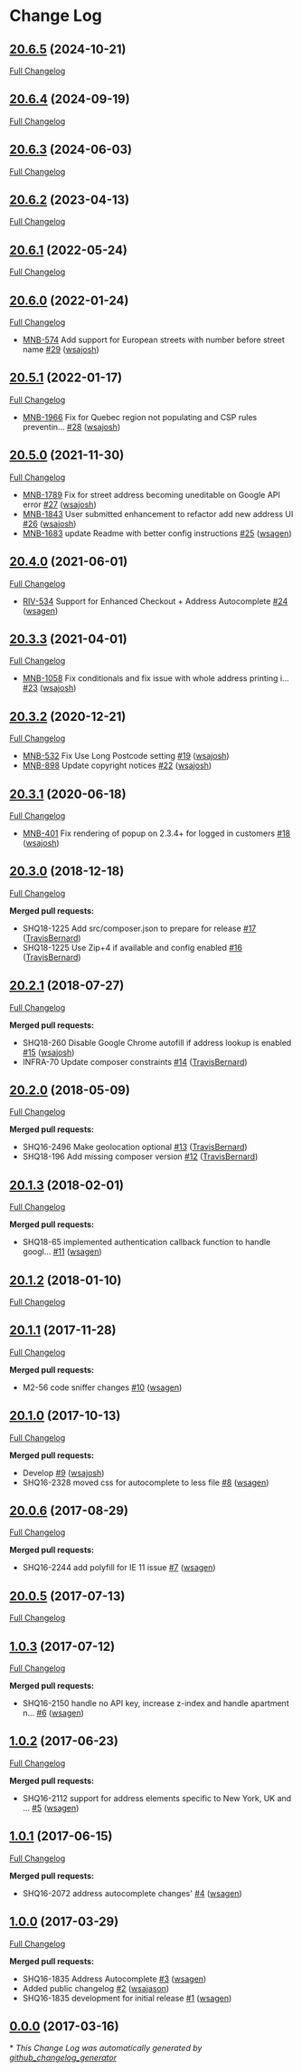 # Change Log

## [20.6.5](https://gitlab.com/shipperhq/platform/m2/module-address-autocomplete/tree/20.6.5) (2024-10-21)
[Full Changelog](https://gitlab.com/shipperhq/platform/m2/module-address-autocomplete/-/compare/20.6.4...develop)
## [20.6.4](https://gitlab.com/shipperhq/platform/m2/module-address-autocomplete/tree/20.6.4) (2024-09-19)
[Full Changelog](https://gitlab.com/shipperhq/platform/m2/module-address-autocomplete/-/compare/20.6.3...develop)
## [20.6.3](https://gitlab.com/shipperhq/platform/m2/module-address-autocomplete/tree/20.6.3) (2024-06-03)
[Full Changelog](https://gitlab.com/shipperhq/platform/m2/module-address-autocomplete/-/compare/20.6.2...develop)
## [20.6.2](https://gitlab.com/shipperhq/platform/m2/module-address-autocomplete/tree/20.6.2) (2023-04-13)
[Full Changelog](https://gitlab.com/shipperhq/platform/m2/module-address-autocomplete/-/compare/20.6.1...develop)
## [20.6.1](https://gitlab.com/shipperhq/platform/m2/module-address-autocomplete/tree/20.6.1) (2022-05-24)
[Full Changelog](https://gitlab.com/shipperhq/platform/m2/module-address-autocomplete/-/compare/20.6.0...develop)
## [20.6.0](https://github.com/webshopapps/module-address-autocomplete/tree/20.6.0) (2022-01-24)
[Full Changelog](https://github.com/webshopapps/module-address-autocomplete/compare/20.5.1...HEAD)
 - [MNB-574](https://webshopapps.atlassian.net/browse/MNB-574) Add support for European streets with number before street name [\#29](https://github.com/webshopapps/module-address-autocomplete/pull/29) ([wsajosh](https://github.com/wsajosh))

## [20.5.1](https://github.com/webshopapps/module-address-autocomplete/tree/20.5.1) (2022-01-17)
[Full Changelog](https://github.com/webshopapps/module-address-autocomplete/compare/20.5.0...HEAD)
 - [MNB-1966](https://webshopapps.atlassian.net/browse/MNB-1966) Fix for Quebec region not populating and CSP rules preventin… [\#28](https://github.com/webshopapps/module-address-autocomplete/pull/28) ([wsajosh](https://github.com/wsajosh))

## [20.5.0](https://github.com/webshopapps/module-address-autocomplete/tree/20.5.0) (2021-11-30)
[Full Changelog](https://github.com/webshopapps/module-address-autocomplete/compare/20.4.0...HEAD)
 - [MNB-1789](https://webshopapps.atlassian.net/browse/MNB-1789) Fix for street address becoming uneditable on Google API error [\#27](https://github.com/webshopapps/module-address-autocomplete/pull/27) ([wsajosh](https://github.com/wsajosh))
 - [MNB-1843](https://webshopapps.atlassian.net/browse/MNB-1843) User submitted enhancement to refactor add new address UI [\#26](https://github.com/webshopapps/module-address-autocomplete/pull/26) ([wsajosh](https://github.com/wsajosh))
 - [MNB-1683](https://webshopapps.atlassian.net/browse/MNB-1683) update Readme with better config instructions [\#25](https://github.com/webshopapps/module-address-autocomplete/pull/25) ([wsagen](https://github.com/wsagen))

## [20.4.0](https://github.com/webshopapps/module-address-autocomplete/tree/20.4.0) (2021-06-01)
[Full Changelog](https://github.com/webshopapps/module-address-autocomplete/compare/20.3.3...HEAD)
 - [RIV-534](https://webshopapps.atlassian.net/browse/RIV-534) Support for Enhanced Checkout + Address Autocomplete [\#24](https://github.com/webshopapps/module-address-autocomplete/pull/24) ([wsagen](https://github.com/wsagen))

## [20.3.3](https://github.com/webshopapps/module-address-autocomplete/tree/20.3.3) (2021-04-01)
[Full Changelog](https://github.com/webshopapps/module-address-autocomplete/compare/20.3.2...HEAD)
 - [MNB-1058](https://webshopapps.atlassian.net/browse/MNB-1058) Fix conditionals and fix issue with whole address printing i… [\#23](https://github.com/webshopapps/module-address-autocomplete/pull/23) ([wsajosh](https://github.com/wsajosh))

## [20.3.2](https://github.com/webshopapps/module-address-autocomplete/tree/20.3.2) (2020-12-21)
[Full Changelog](https://github.com/webshopapps/module-address-autocomplete/compare/20.3.1...HEAD)
 - [MNB-532](https://webshopapps.atlassian.net/browse/MNB-532) Fix Use Long Postcode setting [\#19](https://github.com/webshopapps/module-address-autocomplete/pull/19) ([wsajosh](https://github.com/wsajosh))
 - [MNB-898](https://webshopapps.atlassian.net/browse/MNB-898) Update copyright notices [\#22](https://github.com/webshopapps/module-address-autocomplete/pull/22) ([wsajosh](https://github.com/wsajosh))

## [20.3.1](https://github.com/webshopapps/module-address-autocomplete/tree/20.3.1) (2020-06-18)
[Full Changelog](https://github.com/webshopapps/module-address-autocomplete/compare/20.3.0...HEAD)
 - [MNB-401](https://webshopapps.atlassian.net/browse/MNB-401) Fix rendering of popup on 2.3.4+ for logged in customers [\#18](https://github.com/webshopapps/module-address-autocomplete/pull/18) ([wsajosh](https://github.com/wsajosh))

## [20.3.0](https://github.com/webshopapps/module-address-autocomplete/tree/20.3.0) (2018-12-18)
[Full Changelog](https://github.com/webshopapps/module-address-autocomplete/compare/20.2.1...20.3.0)

**Merged pull requests:**

- SHQ18-1225 Add src/composer.json to prepare for release [\#17](https://github.com/webshopapps/module-address-autocomplete/pull/17) ([TravisBernard](https://github.com/TravisBernard))
- SHQ18-1225 Use Zip+4 if available and config enabled [\#16](https://github.com/webshopapps/module-address-autocomplete/pull/16) ([TravisBernard](https://github.com/TravisBernard))

## [20.2.1](https://github.com/webshopapps/module-address-autocomplete/tree/20.2.1) (2018-07-27)
[Full Changelog](https://github.com/webshopapps/module-address-autocomplete/compare/20.2.0...20.2.1)

**Merged pull requests:**

- SHQ18-260 Disable Google Chrome autofill if address lookup is enabled [\#15](https://github.com/webshopapps/module-address-autocomplete/pull/15) ([wsajosh](https://github.com/wsajosh))
- INFRA-70 Update composer constraints [\#14](https://github.com/webshopapps/module-address-autocomplete/pull/14) ([TravisBernard](https://github.com/TravisBernard))

## [20.2.0](https://github.com/webshopapps/module-address-autocomplete/tree/20.2.0) (2018-05-09)
[Full Changelog](https://github.com/webshopapps/module-address-autocomplete/compare/20.1.3...20.2.0)

**Merged pull requests:**

- SHQ16-2496 Make geolocation optional [\#13](https://github.com/webshopapps/module-address-autocomplete/pull/13) ([TravisBernard](https://github.com/TravisBernard))
- SHQ18-196 Add missing composer version [\#12](https://github.com/webshopapps/module-address-autocomplete/pull/12) ([TravisBernard](https://github.com/TravisBernard))

## [20.1.3](https://github.com/webshopapps/module-address-autocomplete/tree/20.1.3) (2018-02-01)
[Full Changelog](https://github.com/webshopapps/module-address-autocomplete/compare/20.1.2...20.1.3)

**Merged pull requests:**

- SHQ18-65 implemented authentication callback function to handle googl… [\#11](https://github.com/webshopapps/module-address-autocomplete/pull/11) ([wsagen](https://github.com/wsagen))

## [20.1.2](https://github.com/webshopapps/module-address-autocomplete/tree/20.1.2) (2018-01-10)
[Full Changelog](https://github.com/webshopapps/module-address-autocomplete/compare/20.1.1...20.1.2)

## [20.1.1](https://github.com/webshopapps/module-address-autocomplete/tree/20.1.1) (2017-11-28)
[Full Changelog](https://github.com/webshopapps/module-address-autocomplete/compare/20.1.0...20.1.1)

**Merged pull requests:**

- M2-56 code sniffer changes [\#10](https://github.com/webshopapps/module-address-autocomplete/pull/10) ([wsagen](https://github.com/wsagen))

## [20.1.0](https://github.com/webshopapps/module-address-autocomplete/tree/20.1.0) (2017-10-13)
[Full Changelog](https://github.com/webshopapps/module-address-autocomplete/compare/20.0.6...20.1.0)

**Merged pull requests:**

- Develop [\#9](https://github.com/webshopapps/module-address-autocomplete/pull/9) ([wsajosh](https://github.com/wsajosh))
- SHQ16-2328 moved css for autocomplete to less file [\#8](https://github.com/webshopapps/module-address-autocomplete/pull/8) ([wsagen](https://github.com/wsagen))

## [20.0.6](https://github.com/webshopapps/module-address-autocomplete/tree/20.0.6) (2017-08-29)
[Full Changelog](https://github.com/webshopapps/module-address-autocomplete/compare/20.0.5...20.0.6)

**Merged pull requests:**

- SHQ16-2244 add polyfill for IE 11 issue [\#7](https://github.com/webshopapps/module-address-autocomplete/pull/7) ([wsagen](https://github.com/wsagen))

## [20.0.5](https://github.com/webshopapps/module-address-autocomplete/tree/20.0.5) (2017-07-13)
[Full Changelog](https://github.com/webshopapps/module-address-autocomplete/compare/1.0.3...20.0.5)

## [1.0.3](https://github.com/webshopapps/module-address-autocomplete/tree/1.0.3) (2017-07-12)
[Full Changelog](https://github.com/webshopapps/module-address-autocomplete/compare/1.0.2...1.0.3)

**Merged pull requests:**

- SHQ16-2150 handle no API key, increase z-index and handle apartment n… [\#6](https://github.com/webshopapps/module-address-autocomplete/pull/6) ([wsagen](https://github.com/wsagen))

## [1.0.2](https://github.com/webshopapps/module-address-autocomplete/tree/1.0.2) (2017-06-23)
[Full Changelog](https://github.com/webshopapps/module-address-autocomplete/compare/1.0.1...1.0.2)

**Merged pull requests:**

- SHQ16-2112 support for address elements specific to New York, UK and … [\#5](https://github.com/webshopapps/module-address-autocomplete/pull/5) ([wsagen](https://github.com/wsagen))

## [1.0.1](https://github.com/webshopapps/module-address-autocomplete/tree/1.0.1) (2017-06-15)
[Full Changelog](https://github.com/webshopapps/module-address-autocomplete/compare/1.0.0...1.0.1)

**Merged pull requests:**

- SHQ16-2072 address autocomplete changes' [\#4](https://github.com/webshopapps/module-address-autocomplete/pull/4) ([wsagen](https://github.com/wsagen))

## [1.0.0](https://github.com/webshopapps/module-address-autocomplete/tree/1.0.0) (2017-03-29)
[Full Changelog](https://github.com/webshopapps/module-address-autocomplete/compare/0.0.0...1.0.0)

**Merged pull requests:**

- SHQ16-1835 Address Autocomplete  [\#3](https://github.com/webshopapps/module-address-autocomplete/pull/3) ([wsagen](https://github.com/wsagen))
- Added public changelog [\#2](https://github.com/webshopapps/module-address-autocomplete/pull/2) ([wsajason](https://github.com/wsajason))
- SHQ16-1835 development for initial release [\#1](https://github.com/webshopapps/module-address-autocomplete/pull/1) ([wsagen](https://github.com/wsagen))

## [0.0.0](https://github.com/webshopapps/module-address-autocomplete/tree/0.0.0) (2017-03-16)


\* *This Change Log was automatically generated by [github_changelog_generator](https://github.com/skywinder/Github-Changelog-Generator)*